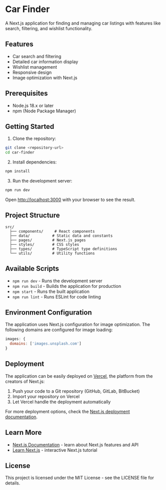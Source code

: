 # Car Finder

A Next.js application for finding and managing car listings with features like search, filtering, and wishlist functionality.

## Features

- Car search and filtering
- Detailed car information display
- Wishlist management
- Responsive design
- Image optimization with Next.js

## Prerequisites

- Node.js 18.x or later
- npm (Node Package Manager)

## Getting Started

1. Clone the repository:
```bash
git clone <repository-url>
cd car-finder
```

2. Install dependencies:
```bash
npm install
```

3. Run the development server:
```bash
npm run dev
```

Open [http://localhost:3000](http://localhost:3000) with your browser to see the result.

## Project Structure

```
src/
  ├── components/     # React components
  ├── data/          # Static data and constants
  ├── pages/         # Next.js pages
  ├── styles/        # CSS styles
  ├── types/         # TypeScript type definitions
  └── utils/         # Utility functions
```

## Available Scripts

- `npm run dev` - Runs the development server
- `npm run build` - Builds the application for production
- `npm start` - Runs the built application
- `npm run lint` - Runs ESLint for code linting

## Environment Configuration

The application uses Next.js configuration for image optimization. The following domains are configured for image loading:

```javascript
images: {
  domains: ['images.unsplash.com']
}
```

## Deployment

The application can be easily deployed on [Vercel](https://vercel.com), the platform from the creators of Next.js:

1. Push your code to a Git repository (GitHub, GitLab, BitBucket)
2. Import your repository on Vercel
3. Let Vercel handle the deployment automatically

For more deployment options, check the [Next.js deployment documentation](https://nextjs.org/docs/pages/building-your-application/deploying).

## Learn More

- [Next.js Documentation](https://nextjs.org/docs) - learn about Next.js features and API
- [Learn Next.js](https://nextjs.org/learn-pages-router) - interactive Next.js tutorial

## License

This project is licensed under the MIT License - see the LICENSE file for details.

